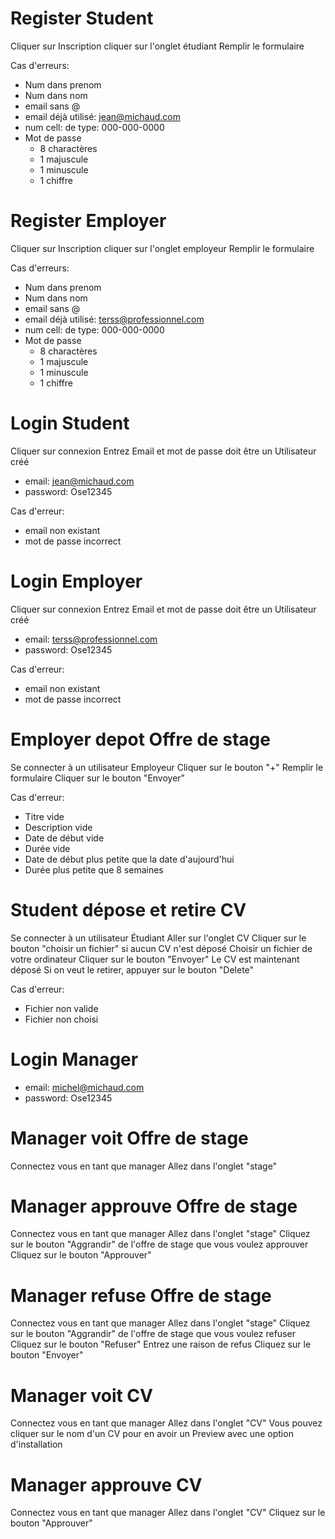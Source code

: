 # Register Student
Cliquer sur Inscription
cliquer sur l'onglet étudiant
Remplir le formulaire

Cas d'erreurs:
- Num dans prenom
- Num dans nom
- email sans @
- email déjà utilisé: jean@michaud.com
- num cell: de type: 000-000-0000
- Mot de passe
    - 8 charactères
    - 1 majuscule
    - 1 minuscule
    - 1 chiffre


# Register Employer
Cliquer sur Inscription
cliquer sur l'onglet employeur
Remplir le formulaire

Cas d'erreurs:
- Num dans prenom
- Num dans nom
- email sans @
- email déjà utilisé: terss@professionnel.com
- num cell: de type: 000-000-0000
- Mot de passe
  - 8 charactères
  - 1 majuscule
  - 1 minuscule
  - 1 chiffre


# Login Student
Cliquer sur connexion
Entrez Email et mot de passe
doit être un Utilisateur créé

* email: jean@michaud.com
* password: Ose12345


Cas d'erreur:
- email non existant
- mot de passe incorrect


# Login Employer
Cliquer sur connexion
Entrez Email et mot de passe
doit être un Utilisateur créé

* email: terss@professionnel.com
* password: Ose12345


Cas d'erreur:
- email non existant
- mot de passe incorrect


# Employer depot Offre de stage
Se connecter à un utilisateur Employeur
Cliquer sur le bouton "+"
Remplir le formulaire
Cliquer sur le bouton "Envoyer"

Cas d'erreur:
- Titre vide
- Description vide
- Date de début vide
- Durée vide
- Date de début plus petite que la date d'aujourd'hui
- Durée plus petite que 8 semaines




# Student dépose et retire CV
Se connecter à un utilisateur Étudiant
Aller sur l'onglet CV
Cliquer sur le bouton "choisir un fichier" si aucun CV n'est déposé
Choisir un fichier de votre ordinateur
Cliquer sur le bouton "Envoyer"
Le CV est maintenant déposé
Si on veut le retirer, appuyer sur le bouton "Delete"

Cas d'erreur:
- Fichier non valide
- Fichier non choisi


# Login Manager
* email: michel@michaud.com
* password: Ose12345


# Manager voit Offre de stage
Connectez vous en tant que manager
Allez dans l'onglet "stage"


# Manager approuve Offre de stage
Connectez vous en tant que manager
Allez dans l'onglet "stage"
Cliquez sur le bouton "Aggrandir" de l'offre de stage que vous voulez approuver
Cliquez sur le bouton "Approuver"


# Manager refuse Offre de stage
Connectez vous en tant que manager
Allez dans l'onglet "stage"
Cliquez sur le bouton "Aggrandir" de l'offre de stage que vous voulez refuser
Cliquez sur le bouton "Refuser"
Entrez une raison de refus
Cliquez sur le bouton "Envoyer"


# Manager voit CV
Connectez vous en tant que manager
Allez dans l'onglet "CV"
Vous pouvez cliquer sur le nom d'un CV pour en avoir un Preview avec une option d'installation


# Manager approuve CV
Connectez vous en tant que manager
Allez dans l'onglet "CV"
Cliquez sur le bouton "Approuver"

